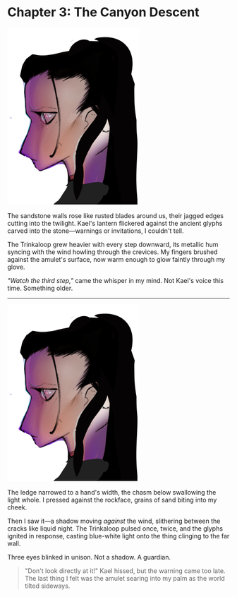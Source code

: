 # Chapter 3: The Canyon Descent

![sticker-left](assets/layers/7stickers/01_03_stickerA.png)

The sandstone walls rose like rusted blades around us, their jagged edges cutting into the twilight. Kael's lantern flickered against the ancient glyphs carved into the stone—warnings or invitations, I couldn't tell. 

The Trinkaloop grew heavier with every step downward, its metallic hum syncing with the wind howling through the crevices. My fingers brushed against the amulet's surface, now warm enough to glow faintly through my glove. 

*"Watch the third step,"* came the whisper in my mind. Not Kael's voice this time. Something older.

---

![sticker-right](assets/layers/7stickers/01_03_stickerB.png)

The ledge narrowed to a hand's width, the chasm below swallowing the light whole. I pressed against the rockface, grains of sand biting into my cheek. 

Then I saw it—a shadow moving *against* the wind, slithering between the cracks like liquid night. The Trinkaloop pulsed once, twice, and the glyphs ignited in response, casting blue-white light onto the thing clinging to the far wall.

Three eyes blinked in unison. Not a shadow. A guardian.

> "Don't look directly at it!" Kael hissed, but the warning came too late. The last thing I felt was the amulet searing into my palm as the world tilted sideways.